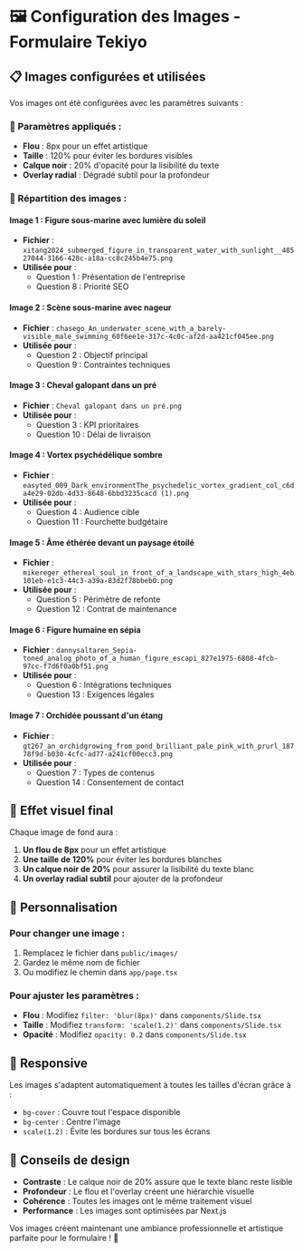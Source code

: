 # 🖼️ Configuration des Images - Formulaire Tekiyo

## 📋 **Images configurées et utilisées**

Vos images ont été configurées avec les paramètres suivants :

### **🎨 Paramètres appliqués :**
- **Flou** : 8px pour un effet artistique
- **Taille** : 120% pour éviter les bordures visibles
- **Calque noir** : 20% d'opacité pour la lisibilité du texte
- **Overlay radial** : Dégradé subtil pour la profondeur

### **🔄 Répartition des images :**

#### **Image 1 : Figure sous-marine avec lumière du soleil**
- **Fichier** : `xitang2024_submerged_figure_in_transparent_water_with_sunlight__48527044-3166-428c-a18a-cc8c245b4e75.png`
- **Utilisée pour** : 
  - Question 1 : Présentation de l'entreprise
  - Question 8 : Priorité SEO

#### **Image 2 : Scène sous-marine avec nageur**
- **Fichier** : `chasego_An_underwater_scene_with_a_barely-visible_male_swimming_60f6ee1e-317c-4c0c-af2d-aa421cf045ee.png`
- **Utilisée pour** :
  - Question 2 : Objectif principal
  - Question 9 : Contraintes techniques

#### **Image 3 : Cheval galopant dans un pré**
- **Fichier** : `Cheval galopant dans un pré.png`
- **Utilisée pour** :
  - Question 3 : KPI prioritaires
  - Question 10 : Délai de livraison

#### **Image 4 : Vortex psychédélique sombre**
- **Fichier** : `easyted_009_Dark_environmentThe_psychedelic_vortex_gradient_col_c6da4e29-02db-4d33-8648-6bbd3235cacd (1).png`
- **Utilisée pour** :
  - Question 4 : Audience cible
  - Question 11 : Fourchette budgétaire

#### **Image 5 : Âme éthérée devant un paysage étoilé**
- **Fichier** : `mikereger_ethereal_soul_in_front_of_a_landscape_with_stars_high_4eb101eb-e1c3-44c3-a39a-83d2f78bbeb0.png`
- **Utilisée pour** :
  - Question 5 : Périmètre de refonte
  - Question 12 : Contrat de maintenance

#### **Image 6 : Figure humaine en sépia**
- **Fichier** : `dannysaltaren_Sepia-toned_analog_photo_of_a_human_figure_escapi_827e1975-6808-4fcb-97cc-f7d6f0a0bf51.png`
- **Utilisée pour** :
  - Question 6 : Intégrations techniques
  - Question 13 : Exigences légales

#### **Image 7 : Orchidée poussant d'un étang**
- **Fichier** : `gt267_an_orchidgrowing_from_pond_brilliant_pale_pink_with_prurl_18778f9d-b030-4cfc-ad77-a241cf00ecc3.png`
- **Utilisée pour** :
  - Question 7 : Types de contenus
  - Question 14 : Consentement de contact

## 🎯 **Effet visuel final**

Chaque image de fond aura :
1. **Un flou de 8px** pour un effet artistique
2. **Une taille de 120%** pour éviter les bordures blanches
3. **Un calque noir de 20%** pour assurer la lisibilité du texte blanc
4. **Un overlay radial subtil** pour ajouter de la profondeur

## 🔧 **Personnalisation**

### **Pour changer une image :**
1. Remplacez le fichier dans `public/images/`
2. Gardez le même nom de fichier
3. Ou modifiez le chemin dans `app/page.tsx`

### **Pour ajuster les paramètres :**
- **Flou** : Modifiez `filter: 'blur(8px)'` dans `components/Slide.tsx`
- **Taille** : Modifiez `transform: 'scale(1.2)'` dans `components/Slide.tsx`
- **Opacité** : Modifiez `opacity: 0.2` dans `components/Slide.tsx`

## 📱 **Responsive**

Les images s'adaptent automatiquement à toutes les tailles d'écran grâce à :
- `bg-cover` : Couvre tout l'espace disponible
- `bg-center` : Centre l'image
- `scale(1.2)` : Évite les bordures sur tous les écrans

## 🎨 **Conseils de design**

- **Contraste** : Le calque noir de 20% assure que le texte blanc reste lisible
- **Profondeur** : Le flou et l'overlay créent une hiérarchie visuelle
- **Cohérence** : Toutes les images ont le même traitement visuel
- **Performance** : Les images sont optimisées par Next.js

Vos images créent maintenant une ambiance professionnelle et artistique parfaite pour le formulaire ! 🚀
